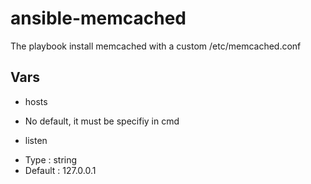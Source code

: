 # ansible-memcached

The playbook install memcached with a custom /etc/memcached.conf

## Vars

- hosts
 * No default, it must be specifiy in cmd

- listen
 *  Type : string
 *  Default : 127.0.0.1

